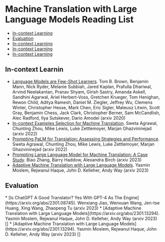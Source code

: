# Machine Translation with Large Language Models Reading List

* [In-context Learning](#in_context_learning)
* [Evaluation](#evaluation)
* [In-context Learning](#in_context_learning)
* [In-context Learning](#in_context_learning)
* [In-context Learning](#in_context_learning)

<h2 id="in_context_learning">In-context Learnin</h2> 

* [Language Models are Few-Shot Learners](https://arxiv.org/abs/2005.14165). Tom B. Brown, Benjamin Mann, Nick Ryder, Melanie Subbiah, Jared Kaplan, Prafulla Dhariwal, Arvind Neelakantan, Pranav Shyam, Girish Sastry, Amanda Askell, Sandhini Agarwal, Ariel Herbert-Voss, Gretchen Krueger, Tom Henighan, Rewon Child, Aditya Ramesh, Daniel M. Ziegler, Jeffrey Wu, Clemens Winter, Christopher Hesse, Mark Chen, Eric Sigler, Mateusz Litwin, Scott Gray, Benjamin Chess, Jack Clark, Christopher Berner, Sam McCandlish, Alec Radford, Ilya Sutskever, Dario Amodei (arxiv 2020)
* [In-context Examples Selection for Machine Translation](https://arxiv.org/abs/2212.02437). Sweta Agrawal, Chunting Zhou, Mike Lewis, Luke Zettlemoyer, Marjan Ghazvininejad (arxiv 2022)
* [Prompting PaLM for Translation: Assessing Strategies and Performance](https://arxiv.org/abs/2211.09102). Sweta Agrawal, Chunting Zhou, Mike Lewis, Luke Zettlemoyer, Marjan Ghazvininejad (arxiv 2022)
* [Prompting Large Language Model for Machine Translation: A Case Study](https://arxiv.org/abs/2301.07069). Biao Zhang, Barry Haddow, Alexandra Birch (arxiv 2023)
* [Adaptive Machine Translation with Large Language Models](https://arxiv.org/abs/2301.13294). Yasmin Moslem, Rejwanul Haque, John D. Kelleher, Andy Way (arxiv 2023)


<h2 id="evaluation">Evaluation</h2> 
* [Is ChatGPT A Good Translator? Yes With GPT-4 As The Engine](https://arxiv.org/abs/2301.08745). Wenxiang Jiao, Wenxuan Wang, Jen-tse Huang, Xing Wang, Zhaopeng Tu (arxiv 2023) 
* [Adaptive Machine Translation with Large Language Models](https://arxiv.org/abs/2301.13294). Yasmin Moslem, Rejwanul Haque, John D. Kelleher, Andy Way (arxiv 2023) []
* [Adaptive Machine Translation with Large Language Models](https://arxiv.org/abs/2301.13294). Yasmin Moslem, Rejwanul Haque, John D. Kelleher, Andy Way (arxiv 2023) []

